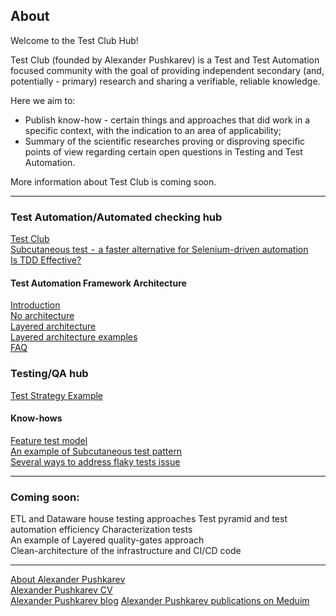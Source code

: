 ## About

Welcome to the Test Club Hub!

Test Club (founded by Alexander Pushkarev) is a Test and Test Automation focused community with the goal of providing independent secondary (and, potentially - primary) research and sharing a verifiable, reliable knowledge.

Here we aim to:
  * Publish know-how - certain things and approaches that did work in a specific context, with the indication to an area of applicability;
  * Summary of the scientific researches proving or disproving specific points of view regarding certain open questions in Testing and Test Automation.

  More information about Test Club is coming soon.

<hr>

### Test Automation/Automated checking hub

[Test Club](https://senpay.github.io/ta/testclub)  
[Subcutaneous test  -  a faster alternative for Selenium-driven automation](https://medium.com/@alexspush/an-alternative-to-ubiquitous-ui-level-checking-subcutaneous-tests-8d29e8883fc2)  
[Is TDD Effective?](https://senpay.github.io/ta/tdd/is_tdd_effective)

#### Test Automation Framework Architecture

[Introduction](https://senpay.github.io/ta/taf/taf_intro)  
[No architecture](https://senpay.github.io/ta/taf/taf_no_architecture)  
[Layered architecture](https://senpay.github.io/ta/taf/taf_layered)  
[Layered architecture examples](http://aqaguy.blogspot.com/p/blog-page_26.html)  
[FAQ](https://senpay.github.io/ta/taf/taf_faq)  

### Testing/QA hub  
[Test Strategy Example](https://senpay.github.io/testing/test_strategy/test_strategy_example)  


#### Know-hows
[Feature test model](https://senpay.github.io/ta/ftm/feature_tests)  
[An example of Subcutaneous test pattern](http://aqaguy.blogspot.com/2019/10/getting-most-of-you-automated-checks.html)  
[Several ways to address flaky tests issue](https://senpay.github.io/ta/know-hows/flaky_tests_fix)

<hr>

### Coming soon:
ETL and Dataware house testing approaches
Test pyramid and test automation efficiency
Characterization tests  
An example of Layered quality-gates approach  
Clean-architecture of the infrastructure and CI/CD code  


<hr>


[About Alexander Pushkarev](https://senpay.github.io/cv)  
[Alexander Pushkarev CV](https://senpay.github.io/cv_minimalistic)  
[Alexander Pushkarev blog](http://aqaguy.blogspot.com/)
[Alexander Pushkarev publications on Meduim](https://medium.com/@alexspush)